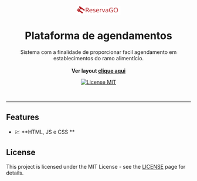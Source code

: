 
<h1 align="center">
<br>
  <img src="./IMG/logo_nav.svg" alt="YOUR_PROJECT_NAME" width="120">
<br>
<br>
Plataforma de agendamentos 
</h1>

<p align="center">Sistema com a finalidade de proporcionar facil agendamento em establecimentos do ramo alimentício.<br/><br/>
 <strong> Ver layout <a href="http://reservago.epizy.com/HTML/index.html"> clique aqui</a></strong>
</p>

<p align="center">
  <a href="https://opensource.org/licenses/MIT">
    <img src="https://img.shields.io/badge/License-MIT-blue.svg" alt="License MIT">
  </a>
</p>

[//]: # (Add your gifs/images here:)
<div>
<br/>
</div>

<hr />

## Features
[//]: # (Add the features of your project here:)

- 💹 **HTML, JS e CSS ** 

## License

This project is licensed under the MIT License - see the [LICENSE](https://opensource.org/licenses/MIT) page for details.
